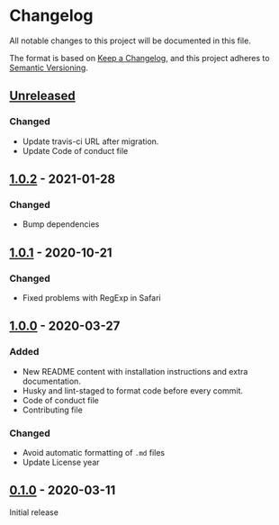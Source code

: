 # Changelog

All notable changes to this project will be documented in this file.

The format is based on [Keep a Changelog](https://keepachangelog.com/en/1.0.0/),
and this project adheres to [Semantic Versioning](https://semver.org/spec/v2.0.0.html).

## [Unreleased]

### Changed

- Update travis-ci URL after migration.
- Update Code of conduct file

## [1.0.2] - 2021-01-28

### Changed

- Bump dependencies

## [1.0.1] - 2020-10-21

### Changed

- Fixed problems with RegExp in Safari

## [1.0.0] - 2020-03-27

### Added

- New README content with installation instructions and extra documentation.
- Husky and lint-staged to format code before every commit.
- Code of conduct file
- Contributing file

### Changed

- Avoid automatic formatting of `.md` files
- Update License year

## [0.1.0] - 2020-03-11

Initial release

[unreleased]: https://github.com/foundernest/namecase/compare/v1.0.2...HEAD
[1.0.2]: https://github.com/foundernest/namecase/releases/tag/v1.0.2
[1.0.1]: https://github.com/foundernest/namecase/releases/tag/v1.0.1
[1.0.0]: https://github.com/foundernest/namecase/releases/tag/v1.0.0
[0.1.0]: https://github.com/foundernest/namecase/releases/tag/v0.1.0
